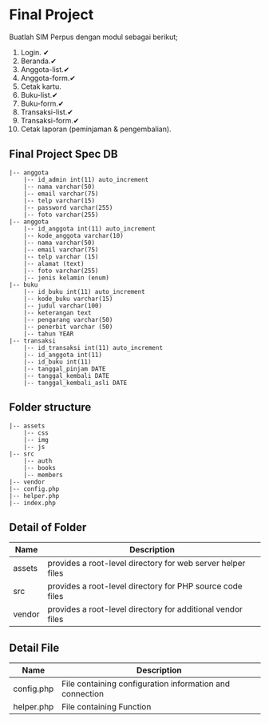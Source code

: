 # Final Project

Buatlah SIM Perpus dengan modul sebagai berikut;

1. Login. ✔
2. Beranda.✔
3. Anggota-list.✔
4. Anggota-form.✔
5. Cetak kartu.
6. Buku-list.✔
7. Buku-form.✔
8. Transaksi-list.✔
9. Transaksi-form.✔
10. Cetak laporan (peminjaman & pengembalian).

## Final Project Spec DB

    |-- anggota
        |-- id_admin int(11) auto_increment
        |-- nama varchar(50)
        |-- email varchar(75)
        |-- telp varchar(15)
        |-- password varchar(255)
        |-- foto varchar(255)
    |-- anggota
        |-- id_anggota int(11) auto_increment
        |-- kode_anggota varchar(10)
        |-- nama varchar(50)
        |-- email varchar(75)
        |-- telp varchar (15)
        |-- alamat (text)
        |-- foto varchar(255)
        |-- jenis kelamin (enum)
    |-- buku
        |-- id_buku int(11) auto_increment
        |-- kode_buku varchar(15)
        |-- judul varchar(100)
        |-- keterangan text
        |-- pengarang varchar(50)
        |-- penerbit varchar (50)
        |-- tahun YEAR
    |-- transaksi
        |-- id_transaksi int(11) auto_increment
        |-- id_anggota int(11)
        |-- id_buku int(11)
        |-- tanggal_pinjam DATE
        |-- tanggal_kembali DATE
        |-- tanggal_kembali_asli DATE

## Folder structure

    |-- assets
        |-- css
        |-- img
        |-- js
    |-- src
        |-- auth
        |-- books
        |-- members
    |-- vendor
    |-- config.php
    |-- helper.php
    |-- index.php

## Detail of Folder

| Name   | Description                                                 |
| ------ | ----------------------------------------------------------- |
| assets | provides a root-level directory for web server helper files |
| src    | provides a root-level directory for PHP source code files   |
| vendor | provides a root-level directory for additional vendor files |

## Detail File

| Name       | Description                                              |
| ---------- | -------------------------------------------------------- |
| config.php | File containing configuration information and connection |
| helper.php | File containing Function                                 |
